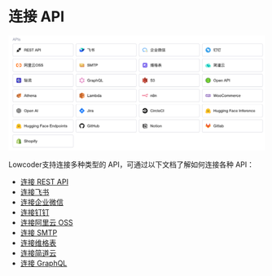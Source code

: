 # 连接 API

![](../assets/1_1_7-1-20231002181407-6cnjc8j.png)​

Lowcoder支持连接多种类型的 API，可通过以下文档了解如何连接各种 API：

* [连接 REST API](../api/rest-api)
* [连接飞书](../api/feishu)
* [连接企业微信](../api/wecom)
* [连接钉钉](../api/dingtalk)
* [连接阿里云 OSS](../api/aliyun)
* [连接 SMTP](../api/smtp)
* [连接维格表](../api/vika)
* [连接简道云](../api/jiandaoyun)
* [连接 GraphQL](../api/graphql)
